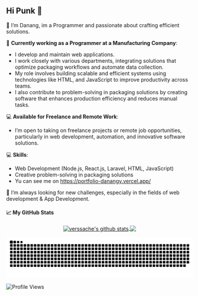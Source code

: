 ## Hi Punk 👋

👋 I’m Danang, im a Programmer and  passionate about crafting efficient solutions.

💼 **Currently working as a Programmer at a Manufacturing Company**:
- I develop and maintain web applications.
- I work closely with various departments, integrating solutions that optimize packaging workflows and automate data collection.
- My role involves building scalable and efficient systems using technologies like HTML, and JavaScript to improve productivity across teams.
- I also contribute to problem-solving in packaging solutions by creating software that enhances production efficiency and reduces manual tasks.

💻 **Available for Freelance and Remote Work**:
- I’m open to taking on freelance projects or remote job opportunities, particularly in web development, automation, and innovative software solutions.

💻 **Skills**:
- Web Development (Node.js, React.js, Laravel, HTML, JavaScript)
- Creative problem-solving in packaging solutions
- Yu can see me on https://portfolio-danangy.vercel.app/

🚀 I’m always looking for new challenges, especially in the fields of web development & App Development.


#### 📈 My GitHub Stats
<p align='center'>
  <a href="https://github.com/danangy/">
  <img align="center" src="https://github-readme-stats.vercel.app/api/top-langs/?username=danangy&layout=compact" alt="verssache's github stats"/>
  </a>
   <a href="https://github.com/danangy/">
  <img align="center" src="https://streak-stats.demolab.com/?user=danangy&theme=radical">
  </a>
</p>

![GitHub Contribution Snake](https://github.com/Platane/snk/raw/output/github-contribution-grid-snake.svg)

![Profile Views](https://komarev.com/ghpvc/?username=danangy&color=brightgreen)


